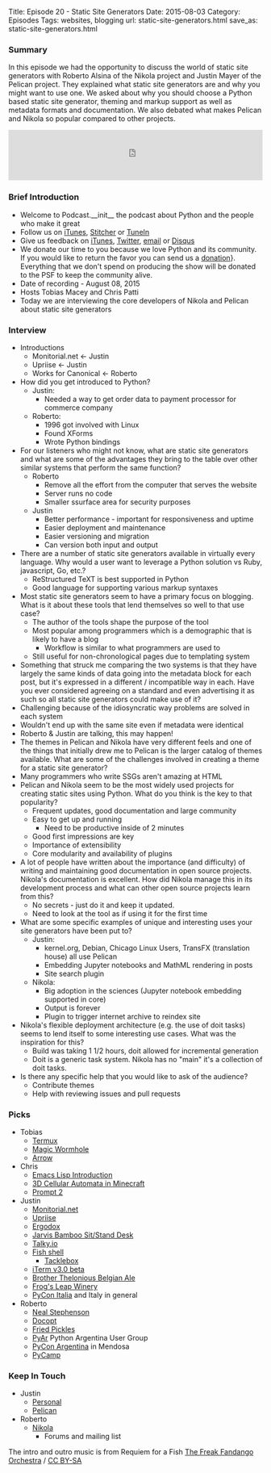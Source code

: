 Title: Episode 20 - Static Site Generators
Date: 2015-08-03
Category: Episodes
Tags: websites, blogging
url: static-site-generators.html
save_as: static-site-generators.html

### Summary
In this episode we had the opportunity to discuss the world of static site generators with Roberto Alsina of the Nikola project and Justin Mayer of the Pelican project. They explained what static site generators are and why you might want to use one. We asked about why you should choose a Python based static site generator, theming and markup support as well as metadata formats and documentation. We also debated what makes Pelican and Nikola so popular compared to other projects.

<iframe id="audio_iframe" src="http://www.podbean.com/media/player/w5e6f-583e3b?from=wp&skin=103&postId=5783099&download=1&share=1&fonts=Helvetica&auto=0" height="100" width="100%" frameborder="0" scrolling="no" data-name="pb-iframe-player"></iframe>

### Brief Introduction
- Welcome to Podcast.\_\_init\_\_ the podcast about Python and the people who make it great
- Follow us on [iTunes](https://itunes.apple.com/us/podcast/podcast.-init/id981834425?mt=2&uo=6&at=&ct=), [Stitcher](http://www.stitcher.com/s?fid=64838&refid=stpr) or [TuneIn](http://tunein.com/radio/Podcast\_\_init\_\_-p726240/)
- Give us feedback on [iTunes](https://itunes.apple.com/us/podcast/podcast.-init/id981834425?mt=2&uo=6&at=&ct=), [Twitter](https://twitter.com/Podcast__init__), [email](mailto:hosts@podcastinit.com) or [Disqus](http://podcastinit.com)
- We donate our time to you because we love Python and its community. If you would like to return the favor you can send us a [donation](\url{http://podcastinit.com/our-plans-for-your-donations.html)}. Everything that we don't spend on producing the show will be donated to the PSF to keep the community alive.
- Date of recording - August 08, 2015
- Hosts Tobias Macey and Chris Patti
- Today we are interviewing the core developers of Nikola and Pelican about static site generators

### Interview
- Introductions
    - Monitorial.net <- Justin
    - Upriise <- Justin
    - Works for Canonical <- Roberto
- How did you get introduced to Python?
    - Justin:
        - Needed a way to get order data to payment processor for commerce company
    - Roberto:
        - 1996 got involved with Linux
        - Found XForms
        - Wrote Python bindings
- For our listeners who might not know, what are static site generators and what are some of the advantages they bring to the table over other similar systems that perform the same function?
    - Roberto
        - Remove all the effort from the computer that serves the website
        - Server runs no code
        - Smaller ssurface area for security purposes
    - Justin
        - Better performance - important for responsiveness and uptime
        - Easier deployment and maintenance
        - Easier versioning and migration
        - Can version both input and output
- There are a number of static site generators available in virtually every language. Why would a user want to leverage a Python solution vs Ruby, javascript, Go, etc.?
    - ReStructured TeXT is best supported in Python
    - Good language for supporting various markup syntaxes
- Most static site generators seem to have a primary focus on blogging. What is it about these tools that lend themselves so well to that use case?
    - The author of the tools shape the purpose of the tool
    - Most popular among programmers which is a demographic that is likely to have a blog
        - Workflow is similar to what programmers are used to
    - Still useful for non-chronological pages due to templating system
- Something that struck me comparing the two systems is that they have largely the same kinds of data going into the metadata block for each post, but it's expressed in a different / incompatible way in each. Have you ever considered agreeing on a standard and even advertising it as such so all static site generators could make use of it?
- Challenging because of the idiosyncratic way problems are solved in each system
- Wouldn't end up with the same site even if metadata were identical
- Roberto & Justin are talking, this may happen!
- The themes in Pelican and Nikola have very different feels and one of the things that initially drew me to Pelican is the larger catalog of themes available. What are some of the challenges involved in creating a theme for a static site generator?
- Many programmers who write SSGs aren't amazing at HTML
- Pelican and Nikola seem to be the most widely used projects for creating static sites using Python. What do you think is the key to that popularity?
    - Frequent updates, good documentation and large community
    - Easy to get up and running
        - Need to be productive inside of 2 minutes
    - Good first impressions are key
    - Importance of extensibility
    - Core modularity and availability of plugins
- A lot of people have written about the importance (and difficulty) of writing and maintaining good documentation in open source projects. Nikola's documentation is excellent. How did Nikola manage this in its development process and what can other open source projects learn from this?
    - No secrets - just do it and keep it updated.
    - Need to look at the tool as if using it for the first time
- What are some specific examples of unique and interesting uses your site generators have been put to?
    - Justin:
        - kernel.org, Debian, Chicago Linux Users, TransFX (translation house) all use Pelican
        - Embedding Jupyter notebooks and MathML rendering in posts
        - Site search plugin
    - Nikola:
        - Big adoption in the sciences (Jupyter notebook embedding supported in core)
        - Output is forever
        - Plugin to trigger internet archive to reindex site
- Nikola's flexible deployment architecture (e.g. the use of doit tasks) seems to lend itself to some interesting use cases. What was the inspiration for this?
    - Build was taking 1 1/2 hours, doit allowed for incremental generation
    - Doit is a generic task system. Nikola has no "main" it's a collection of doit tasks.
- Is there any specific help that you would like to ask of the audience?
    - Contribute themes
    - Help with reviewing issues and pull requests

### Picks
- Tobias
    - [Termux](http://termux.com/)
    - [Magic Wormhole](https://github.com/warner/magic-wormhole)
    - [Arrow](http://crsmithdev.com/arrow/)
- Chris
    - [Emacs Lisp Introduction](https://www.gnu.org/software/emacs/manual/eintr.html)
    - [3D Cellular Automata in Minecraft](https://www.youtube.com/watch?v=wNypW-aSCmE)
    - [Prompt 2](https://panic.com/prompt/)
- Justin
    - [Monitorial.net](http://monitorial.net)
    - [Upriise](http://upriise.com)
    - [Ergodox](http://ergodox.org/)
    - [Jarvis Bamboo Sit/Stand Desk](http://www.ergodepot.com/Jarvis_Desk_Bamboo_p/jrv-b.htm)
    - [Talky.io](https://talky.io)
    - [Fish shell](http://fishshell.com/)
        - [Tacklebox](https://github.com/justinmayer/tacklebox)
    - [iTerm v3.0 beta](https://www.iterm2.com/)
    - [Brother Thelonious Belgian Ale](http://www.beeradvocate.com/beer/profile/112/30282/)
    - [Frog's Leap Winery](http://www.frogsleap.com/)
    - [PyCon Italia](https://www.pycon.it/en/) and Italy in general
- Roberto
    - [Neal Stephenson](http://www.nealstephenson.com/)
    - [Docopt](http://docopt.org/)
    - [Fried Pickles](https://en.wikipedia.org/wiki/Fried_pickle)
    - [PyAr](http://python.org.ar/) Python Argentina User Group
    - [PyCon Argentina](http://ar.pycon.org/) in Mendosa
    - [PyCamp](http://python.org.ar/wiki/PyCamp)

### Keep In Touch
- Justin
    - [Personal](http://justinmayer.com)
    - [Pelican](http://getpelican.com)
- Roberto
    - [Nikola](http://getnikola.com)
        - Forums and mailing list

The intro and outro music is from Requiem for a Fish [The Freak Fandango Orchestra](http://freemusicarchive.org/music/The_Freak_Fandango_Orchestra/)  / [CC BY-SA](http://creativecommons.org/licenses/by-sa/3.0/)
